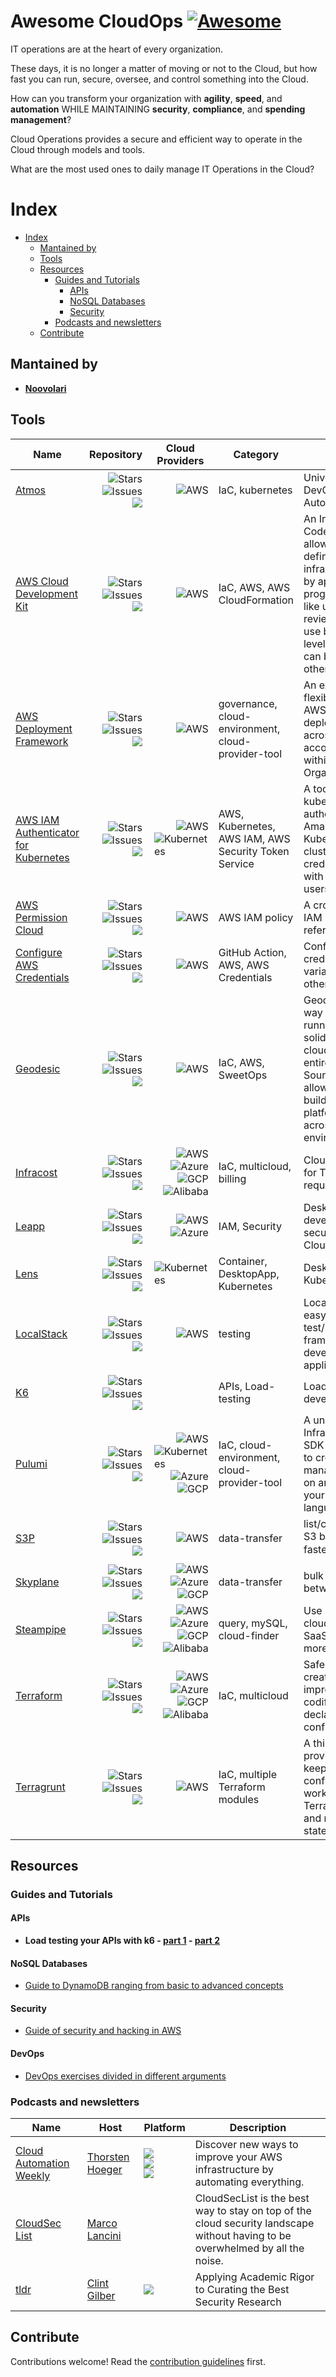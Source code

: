 # Awesome CloudOps [![Awesome](https://awesome.re/badge.svg)](https://awesome.re)

IT operations are at the heart of every organization.

These days, it is no longer a matter of moving or not to the Cloud, but how fast you can run, secure, oversee, and control something into the Cloud.

How can you transform your organization with **agility**, **speed**, and **automation** WHILE MAINTAINING **security**, **compliance**, and **spending management**?

Cloud Operations provides a secure and efficient way to operate in the Cloud through models and tools.

What are the most used ones to daily manage IT Operations in the Cloud?


# Index
- [Index](#index)
  - [Mantained by](#mantained-by)
  - [Tools](#tools)
  - [Resources](#resources)
    - [Guides and Tutorials](#guides-and-tutorials)
      - [APIs](#apis)
      - [NoSQL Databases](#nosql-databases)
      - [Security](#security)
    - [Podcasts and newsletters](#podcasts-and-newsletters)
  - [Contribute](#contribute)


## Mantained by

- **[Noovolari](https://github.com/Noovolari)**

## Tools

| Name  | Repository | Cloud Providers | Category | Description |
| ----- | ---------- | --------------- | -------- | ----------- |
[Atmos](https://github.com/cloudposse/atmos)  | [<img align="right" src="https://img.shields.io/github/stars/cloudposse/atmos?label=%E2%AD%90%EF%B8%8F&logo=github" alt="Stars"><br><img align="right" src="https://img.shields.io/github/issues-raw/cloudposse/atmos" alt="Issues"><br><img align="right" src="https://img.shields.io/github/last-commit/cloudposse/atmos">](https://github.com/cloudposse/atmos)|  <img align="right" src="https://img.shields.io/badge/-aws-orange" alt="AWS"> | IaC, kubernetes | Universal Tool for DevOps and Cloud Automation.|
| [AWS Cloud Development Kit](https://docs.aws.amazon.com/cdk/v2/guide/home.html) | [<img align="right" src="https://img.shields.io/github/stars/aws/aws-cdk?label=%E2%AD%90%EF%B8%8F&logo=github" alt="Stars"><br><img align="right" src="https://img.shields.io/github/issues-raw/aws/aws-cdk" alt="Issues"><br><img align="right" src="https://img.shields.io/github/last-commit/aws/aws-cdk">](https://github.com/aws/aws-cdk) | <img align="right" src="https://img.shields.io/badge/-aws-orange" alt="AWS"> | IaC, AWS, AWS CloudFormation | An Infrastructure as Code framework that allows DevOps to define a Cloud infrastructure in code, by applying programming practices like unit tests and code reviews. It allows to use both low and gith level constructs that can be re-used in other projects.|
| [AWS Deployment Framework](https://github.com/awslabs/aws-deployment-framework)  | [<img align="right" src="https://img.shields.io/github/stars/awslabs/aws-deployment-framework?label=%E2%AD%90%EF%B8%8F&logo=github" alt="Stars"><br><img align="right" src="https://img.shields.io/github/issues-raw/awslabs/aws-deployment-framework" alt="Issues"><br><img align="right" src="https://img.shields.io/github/last-commit/awslabs/aws-deployment-framework">](https://github.com/awslabs/aws-deployment-framework)|  <img align="right" src="https://img.shields.io/badge/-aws-orange" alt="AWS"> | governance, cloud-environment, cloud-provider-tool | An extensive and flexible framework by AWS to manage and deploy resources across multiple AWS accounts and regions within an AWS Organization.|
| [AWS IAM Authenticator for Kubernetes](https://docs.aws.amazon.com/eks/latest/userguide/install-aws-iam-authenticator.html)  | [<img align="right" src="https://img.shields.io/github/stars/kubernetes-sigs/aws-iam-authenticator?label=%E2%AD%90%EF%B8%8F&logo=github" alt="Stars"><br><img align="right" src="https://img.shields.io/github/issues-raw/hashicorp/terraform" alt="Issues"><br><img align="right" src="https://img.shields.io/github/last-commit/kubernetes-sigs/aws-iam-authenticator">](https://github.com/kubernetes-sigs/aws-iam-authenticator)|  <img align="right" src="https://img.shields.io/badge/-aws-orange" alt="AWS"><br> <img align="right" src="https://img.shields.io/badge/-kubernetes-blue" alt="Kubernetes"> | AWS, Kubernetes, AWS IAM, AWS Security Token Service | A tool that enables the kubectl CLI  to authenticate to an Amazon Elastic Kubernetes Service cluster using AWS IAM credentials associated with identities such as users and roles. |
| [AWS Permission Cloud](https://aws.permissions.cloud/)  | [<img align="right" src="https://img.shields.io/github/stars/iann0036/aws.permissions.cloud?label=%E2%AD%90%EF%B8%8F&logo=github" alt="Stars"><br><img align="right" src="https://img.shields.io/github/issues-raw/iann0036/aws.permissions.cloud" alt="Issues"><br><img align="right" src="https://img.shields.io/github/last-commit/iann0036/aws.permissions.cloud">](https://github.com/iann0036/aws.permissions.cloud)|  <img align="right" src="https://img.shields.io/badge/-aws-orange" alt="AWS">| AWS IAM policy | A crowdsourced AWS IAM permissions reference. |
| [Configure AWS Credentials](https://github.com/aws-actions/configure-aws-credentials)  | [<img align="right" src="https://img.shields.io/github/stars/aws-actions/configure-aws-credentials?label=%E2%AD%90%EF%B8%8F&logo=github" alt="Stars"><br><img align="right" src="https://img.shields.io/github/issues-raw/aws-actions/configure-aws-credentials" alt="Issues"><br><img align="right" src="https://img.shields.io/github/last-commit/aws-actions/configure-aws-credentials">](https://github.com/aws-actions/configure-aws-credentials)|  <img align="right" src="https://img.shields.io/badge/-aws-orange" alt="AWS"> | GitHub Action, AWS, AWS Credentials | Configure AWS credential environment variables for use in other GitHub Actions.|
[Geodesic](https://github.com/cloudposse/geodesic)  | [<img align="right" src="https://img.shields.io/github/stars/cloudposse/geodesic?label=%E2%AD%90%EF%B8%8F&logo=github" alt="Stars"><br><img align="right" src="https://img.shields.io/github/issues-raw/cloudposse/geodesic" alt="Issues"><br><img align="right" src="https://img.shields.io/github/last-commit/cloudposse/geodesic">](https://github.com/cloudposse/geodesic)|  <img align="right" src="https://img.shields.io/badge/-aws-orange" alt="AWS"><br> <img align="right"> | IaC, AWS, SweetOps | Geodesic is the fastest way to get up and running with a rock solid, production grade cloud platform built entirely from Open Source technologies. It allows creating and building consistent platforms to be shared across a team environment.|
| [Infracost](https://www.infracost.io/)  | [<img align="right" src="https://img.shields.io/github/stars/infracost/infracost?label=%E2%AD%90%EF%B8%8F&logo=github" alt="Stars"><br><img align="right" src="https://img.shields.io/github/issues-raw/infracost/infracost" alt="Issues"><br><img align="right" src="https://img.shields.io/github/last-commit/infracost/infracost">](https://github.com/infracost/infracost)|  <img align="right" src="https://img.shields.io/badge/-aws-orange" alt="AWS"><br> <img align="right" src="https://img.shields.io/badge/-azure-blue" alt="Azure"> <br> <img align="right" src="https://img.shields.io/badge/-gcp-green" alt="GCP"> <br> <img align="right" src="https://img.shields.io/badge/-alibaba-orange" alt="Alibaba"> | IaC, multicloud, billing | Cloud cost estimates for Terraform in pull requests. |
| [Leapp](https://www.leapp.cloud)  | [<img align="right" src="https://img.shields.io/github/stars/noovolari/leapp?label=%E2%AD%90%EF%B8%8F&logo=github" alt="Stars"><br><img align="right" src="https://img.shields.io/github/issues-raw/noovolari/leapp" alt="Issues"><br><img align="right" src="https://img.shields.io/github/last-commit/noovolari/leapp">](https://github.com/noovolari/leapp)| <img align="right" src="https://img.shields.io/badge/-aws-orange" alt="AWS"><br> <img align="right" src="https://img.shields.io/badge/-azure-blue" alt="Azure">                                                                                                                        | IAM, Security | Desktop App for developers to manage, secure, and access the Cloud. |
| [Lens](https://k8slens.dev/)  | [<img align="right" src="https://img.shields.io/github/stars/lensapp/lens?label=%E2%AD%90%EF%B8%8F&logo=github" alt="Stars"><br><img align="right" src="https://img.shields.io/github/issues-raw/lensapp/lens" alt="Issues"><br><img align="right" src="https://img.shields.io/github/last-commit/lensapp/lens">](https://github.com/lensapp/lens)| <img align="right" src="https://img.shields.io/badge/-kubernetes-blue" alt="Kubernetes">                                                                                                                        | Container, DesktopApp, Kubernetes | Desktop App to run Kubernetes locally|
| [LocalStack](https://localstack.cloud/)  | [<img align="right" src="https://img.shields.io/github/stars/localstack/localstack?label=%E2%AD%90%EF%B8%8F&logo=github" alt="Stars"><br><img align="right" src="https://img.shields.io/github/issues-raw/localstack/localstack" alt="Issues"><br><img align="right" src="https://img.shields.io/github/last-commit/localstack/localstack">](https://github.com/localstack/localstack)| <img align="right" src="https://img.shields.io/badge/-aws-orange" alt="AWS">                                                                                                                       | testing | LocalStack provides an easy-to-use test/mocking framework for developing Cloud applications.|
| [K6](https://k6.io/)  | [<img align="right" src="https://img.shields.io/github/stars/grafana/k6?label=%E2%AD%90%EF%B8%8F&logo=github" alt="Stars"><br><img align="right" src="https://img.shields.io/github/issues-raw/grafana/k6" alt="Issues"><br><img align="right" src="https://img.shields.io/github/last-commit/grafana/k6">](https://github.com/grafana/k6)| | APIs, Load-testing |  Load testing tool for developers and testers|
| [Pulumi](https://www.pulumi.com/)  | [<img align="right" src="https://img.shields.io/github/stars/pulumi/pulumi?label=%E2%AD%90%EF%B8%8F&logo=github" alt="Stars"><br><img align="right" src="https://img.shields.io/github/issues-raw/pulumi/pulumi" alt="Issues"><br><img align="right" src="https://img.shields.io/github/last-commit/pulumi/pulumi">](https://github.com/pulumi/pulumi)|  <img align="right" src="https://img.shields.io/badge/-aws-orange" alt="AWS"><br><img align="right" src="https://img.shields.io/badge/-kubernetes-blue" alt="Kubernetes"><img align="right" src="https://img.shields.io/badge/-azure-blue" alt="Azure"><img align="right" src="https://img.shields.io/badge/-gcp-green" alt="GCP">  | IaC, cloud-environment, cloud-provider-tool | A universal Infrastructure as Code SDK that enables you to create, deploy, and manage infrastructure on any cloud, using your favorite languages.|
| [S3P](https://github.com/generalui/s3p)  | [<img align="right" src="https://img.shields.io/github/stars/generalui/s3p?label=%E2%AD%90%EF%B8%8F&logo=github" alt="Stars"><br><img align="right" src="https://img.shields.io/github/issues-raw/generalui/s3p" alt="Issues"><br><img align="right" src="https://img.shields.io/github/last-commit/generalui/s3p">](https://github.com/generalui/s3p)|  <img align="right" src="https://img.shields.io/badge/-aws-orange" alt="AWS"> | data-transfer | list/copy/sync/compare S3 buckets 5x-50x faster than aws-cli ⏩|
| [Skyplane](https://skyplane.org)  | [<img align="right" src="https://img.shields.io/github/stars/skyplane-project/skyplane?label=%E2%AD%90%EF%B8%8F&logo=github" alt="Stars"><br><img align="right" src="https://img.shields.io/github/issues-raw/turbot/steampipe" alt="Issues"><br><img align="right" src="https://img.shields.io/github/last-commit/skyplane-project/skyplane">](https://github.com/skyplane-project/skyplane)|  <img align="right" src="https://img.shields.io/badge/-aws-orange" alt="AWS"><br> <img align="right" src="https://img.shields.io/badge/-azure-blue" alt="Azure"> <br> <img align="right" src="https://img.shields.io/badge/-gcp-green" alt="GCP"> <br> | data-transfer | bulk data transfers between any cloud 🔥|
| [Steampipe](https://steampipe.io/)  | [<img align="right" src="https://img.shields.io/github/stars/turbot/steampipe?label=%E2%AD%90%EF%B8%8F&logo=github" alt="Stars"><br><img align="right" src="https://img.shields.io/github/issues-raw/turbot/steampipe" alt="Issues"><br><img align="right" src="https://img.shields.io/github/last-commit/turbot/steampipe">](https://github.com/turbot/steampipe)|  <img align="right" src="https://img.shields.io/badge/-aws-orange" alt="AWS"><br> <img align="right" src="https://img.shields.io/badge/-azure-blue" alt="Azure"> <br> <img align="right" src="https://img.shields.io/badge/-gcp-green" alt="GCP"> <br> <img align="right" src="https://img.shields.io/badge/-alibaba-orange" alt="Alibaba"> | query, mySQL, cloud-finder | Use SQL to query cloud infrastructure, SaaS, code, logs, and more.|
| [Terraform](https://www.terraform.io/)  | [<img align="right" src="https://img.shields.io/github/stars/hashicorp/terraform?label=%E2%AD%90%EF%B8%8F&logo=github" alt="Stars"><br><img align="right" src="https://img.shields.io/github/issues-raw/hashicorp/terraform" alt="Issues"><br><img align="right" src="https://img.shields.io/github/last-commit/hashicorp/terraform">](https://github.com/hashicorp/terraform)|  <img align="right" src="https://img.shields.io/badge/-aws-orange" alt="AWS"><br> <img align="right" src="https://img.shields.io/badge/-azure-blue" alt="Azure"> <br> <img align="right" src="https://img.shields.io/badge/-gcp-green" alt="GCP"> <br> <img align="right" src="https://img.shields.io/badge/-alibaba-orange" alt="Alibaba"> | IaC, multicloud | Safely and predictably create, change, and improve infrastructure codifying APIs into declarative configuration files.|
| [Terragrunt](https://terragrunt.gruntwork.io/) | [<img align="right" src="https://img.shields.io/github/stars/gruntwork-io/terragrunt?label=%E2%AD%90%EF%B8%8F&logo=github" alt="Stars"><br><img align="right" src="https://img.shields.io/github/issues-raw/gruntwork-io/terragrunt" alt="Issues"><br><img align="right" src="https://img.shields.io/github/last-commit/gruntwork-io/terragrunt">](https://github.com/gruntwork-io/terragrunt)|  <img align="right" src="https://img.shields.io/badge/-aws-orange" alt="AWS"> | IaC, multiple Terraform modules | A thin wrapper that provides extra tools for keeping your configurations DRY, working with multiple Terraform modules, and managing remote state.|

## Resources

### Guides and Tutorials

#### APIs
- **Load testing your APIs with k6 - [part 1](https://www.brunodasilvalenga.com/blog/load-testing-your-apis-how-to-make-sure-youre-ready-part-1) - [part 2](https://www.brunodasilvalenga.com/blog/load-testing-your-apis-how-to-make-sure-youre-ready-part-2)**

#### NoSQL Databases
- [Guide to DynamoDB ranging from basic to advanced concepts](https://www.dynamodbguide.com/)

#### Security
- [Guide of security and hacking in AWS](https://hackingthe.cloud/)

#### DevOps
- [DevOps exercises divided in different arguments](https://github.com/bregman-arie/devops-exercises)


### Podcasts and newsletters

| Name  | Host | Platform | Description |
| ----- | ---- | -------- | ----------- | 
| [Cloud Automation Weekly](https://podcast.taimos.de/) | [Thorsten Hoeger](https://www.linkedin.com/in/hoegertn) | [<img src="https://img.shields.io/badge/-spotify-brightgreen">](https://open.spotify.com/show/7J3rTmvAES6brOiMrdGfUk) <br> [<img src="https://img.shields.io/badge/-apple podcast-purple">](https://podcasts.apple.com/us/podcast/cloud-automation-weekly/id1644082147?uo=4) <br> [<img src="https://img.shields.io/badge/-google podcast-yellow">](https://podcasts.google.com/feed/aHR0cHM6Ly9mZWVkcy50cmFuc2lzdG9yLmZtL2Nsb3VkLWF1dG9tYXRpb24td2Vla2x5) | Discover new ways to improve your AWS infrastructure by automating everything. |
| [CloudSec List](https://cloudseclist.com/) | [Marco Lancini](https://twitter.com/lancinimarco) | | CloudSecList is the best way to stay on top of the cloud security landscape without having to be overwhelmed by all the noise. |
| [tldr](https://tldrsec.com/) | [Clint Gilber](https://twitter.com/clintgibler) | [<img src="https://img.shields.io/badge/-feed-violet">](https://tldrsec.com/feed.xml) | Applying Academic Rigor to Curating the Best Security Research |



## Contribute

Contributions welcome! Read the [contribution guidelines](contributing.md) first.
